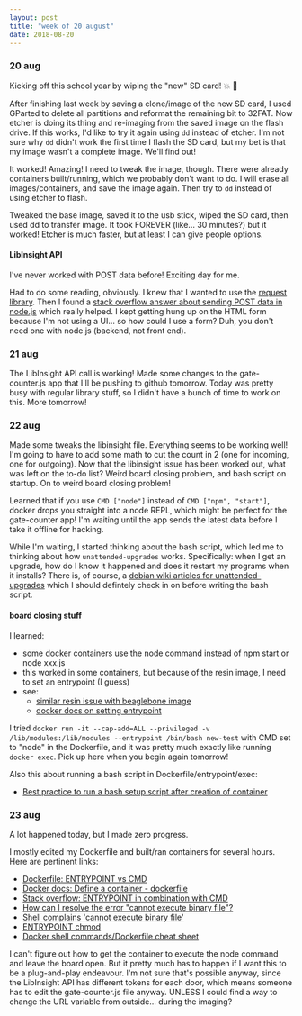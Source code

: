 ```yaml
---
layout: post
title: "week of 20 august"
date: 2018-08-20
---
```


### 20 aug

Kicking off this school year by wiping the "new" SD card! :boom: :star2:

After finishing last week by saving a clone/image of the new SD card, I used GParted to delete all partitions and reformat the remaining bit to 32FAT. Now etcher is doing its thing and re-imaging from the saved image on the flash drive. If this works, I'd like to try it again using `dd` instead of etcher. I'm not sure why `dd` didn't work the first time I flash the SD card, but my bet is that my image wasn't a complete image. We'll find out!

It worked! Amazing! I need to tweak the image, though. There were already containers built/running, which we probably don't want to do. I will erase all images/containers, and save the image again. Then try to `dd` instead of using etcher to flash.

Tweaked the base image, saved it to the usb stick, wiped the SD card, then used dd to transfer image. It took FOREVER (like... 30 minutes?) but it worked! Etcher is much faster, but at least I can give people options. 

#### LibInsight API

I've never worked with POST data before! Exciting day for me. 

Had to do some reading, obviously. I knew that I wanted to use the [request library](https://www.npmjs.com/package/request). Then I found a [stack overflow answer about sending POST data in node.js](https://stackoverflow.com/questions/6158933/how-to-make-an-http-post-request-in-node-js) which really helped. I kept getting hung up on the HTML form because I'm not using a UI... so how could I use a form? Duh, you don't need one with node.js (backend, not front end). 

### 21 aug

The LibInsight API call is working! Made some changes to the gate-counter.js app that I'll be pushing to github tomorrow. Today was pretty busy with regular library stuff, so I didn't have a bunch of time to work on this. More tomorrow! 

### 22 aug

Made some tweaks the libinsight file. Everything seems to be working well! I'm going to have to add some math to cut the count in 2 (one for incoming, one for outgoing). Now that the libinsight issue has been worked out, what was left on the to-do list? Weird board closing problem, and bash script on startup. On to weird board closing problem!

Learned that if you use `CMD ["node"]` instead of `CMD ["npm", "start"]`, docker drops you straight into a node REPL, which might be perfect for the gate-counter app! I'm waiting until the app sends the latest data before I take it offline for hacking.

While I'm waiting, I started thinking about the bash script, which led me to thinking about how `unattended-upgrades` works. Specifically: when I get an upgrade, how do I know it happened and does it restart my programs when it installs? There is, of course, a [debian wiki articles for unattended-upgrades](https://wiki.debian.org/UnattendedUpgrades) which I should defintely check in on before writing the bash script.

#### board closing stuff

I learned:
- some docker containers use the node command instead of npm start or node xxx.js
- this worked in some containers, but because of the resin image, I need to set an entrypoint (I guess)
- see:
  - [similar resin issue with beaglebone image](https://forums.resin.io/t/beaglebone-green-node-image-hangs-on-run/2491)
  - [docker docs on setting entrypoint](https://docs.docker.com/engine/reference/run/#entrypoint-default-command-to-execute-at-runtime)

I tried `docker run -it --cap-add=ALL --privileged -v /lib/modules:/lib/modules --entrypoint /bin/bash new-test` with CMD set to "node" in the Dockerfile, and it was pretty much exactly like running `docker exec`. Pick up here when you begin again tomorrow! 

Also this about running a bash script in Dockerfile/entrypoint/exec: 
  - [Best practice to run a bash setup script after creation of container](https://forums.docker.com/t/best-practice-to-run-a-bash-setup-script-after-creation-of-container/28988)

### 23 aug

A lot happened today, but I made zero progress.

I mostly edited my Dockerfile and built/ran containers for several hours. Here are pertinent links:
- [Dockerfile: ENTRYPOINT vs CMD](https://www.ctl.io/developers/blog/post/dockerfile-entrypoint-vs-cmd/)
- [Docker docs: Define a container - dockerfile](https://docs.resin.io/learn/develop/dockerfile/)
- [Stack overflow: ENTRYPOINT in combination with CMD](https://stackoverflow.com/questions/44631605/entrypoint-in-combination-with-cmd?rq=1)
- [How can I resolve the error "cannot execute binary file"?](https://superuser.com/questions/435988/how-can-i-resolve-the-error-cannot-execute-binary-file) 
- [Shell complains 'cannot execute binary file'](https://stackoverflow.com/questions/2534065/shell-complains-cannot-execute-binary-file)
- [ENTRYPOINT chmod](https://forums.docker.com/t/entrypoint-chmod/36893/2)
- [Docker shell commands/Dockerfile cheat sheet](https://gist.github.com/bahmutov/1003fa86980dda147ff6)

I can't figure out how to get the container to execute the node command and leave the board open. But it pretty much has to happen if I want this to be a plug-and-play endeavour. I'm not sure that's possible anyway, since the LibInsight API has different tokens for each door, which means someone has to edit the gate-counter.js file anyway. UNLESS I could find a way to change the URL variable from outside... during the imaging? 
